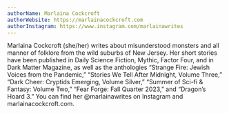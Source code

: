 ```yaml
---
authorName: Marlaina Cockcroft
authorWebsite: https://marlainacockcroft.com
authorInstagram: https://www.instagram.com/marlainawrites
---
```

Marlaina Cockcroft (she/her) writes about misunderstood monsters and all manner of folklore from the wild suburbs of New Jersey. Her short stories have been published in Daily Science Fiction, Mythic, Factor Four, and in Dark Matter Magazine, as well as the anthologies “Strange Fire: Jewish Voices from the Pandemic,” “Stories We Tell After Midnight, Volume Three,” “Dark Cheer: Cryptids Emerging, Volume Silver,” “Summer of Sci-fi & Fantasy: Volume Two,” “Fear Forge: Fall Quarter 2023,” and “Dragon’s Hoard 3.” You can find her @marlainawrites on Instagram and marlainacockcroft.com.
